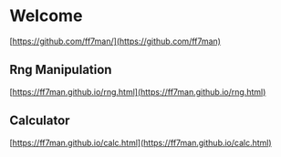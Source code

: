 # Welcome

[https://github.com/ff7man/](https://github.com/ff7man)

## Rng Manipulation
[https://ff7man.github.io/rng.html](https://ff7man.github.io/rng.html)

## Calculator
[https://ff7man.github.io/calc.html](https://ff7man.github.io/calc.html)

